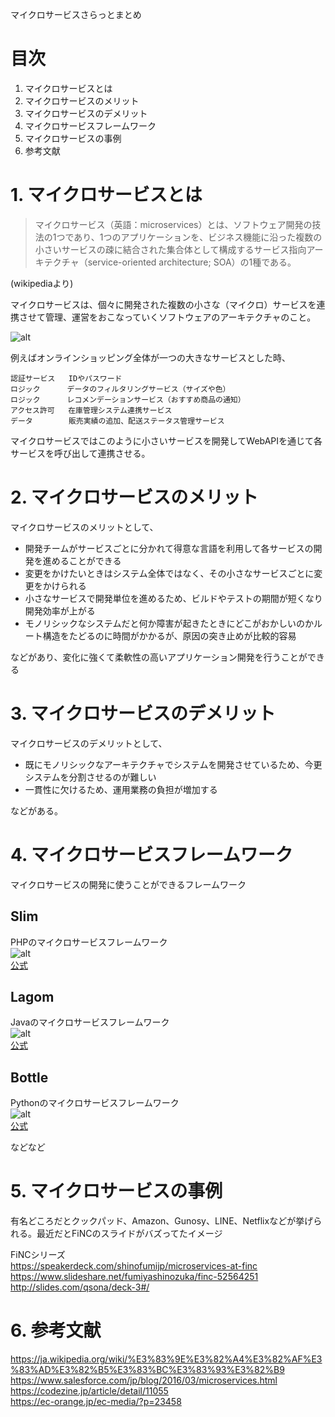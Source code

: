 マイクロサービスさらっとまとめ

# 目次
1. マイクロサービスとは
2. マイクロサービスのメリット
3. マイクロサービスのデメリット
4. マイクロサービスフレームワーク
5. マイクロサービスの事例
6. 参考文献

# 1. マイクロサービスとは
> マイクロサービス（英語：microservices）とは、ソフトウェア開発の技法の1つであり、1つのアプリケーションを、ビジネス機能に沿った複数の小さいサービスの疎に結合された集合体として構成するサービス指向アーキテクチャ（service-oriented architecture; SOA）の1種である。

(wikipediaより)

マイクロサービスは、個々に開発された複数の小さな（マイクロ）サービスを連携させて管理、運営をおこなっていくソフトウェアのアーキテクチャのこと。

![alt](https://cz-cdn.shoeisha.jp/static/images/article/11055/11055_003.png)

例えばオンラインショッピング全体が一つの大きなサービスとした時、
```
認証サービス   IDやパスワード
ロジック      データのフィルタリングサービス（サイズや色）
ロジック      レコメンデーションサービス（おすすめ商品の通知）
アクセス許可   在庫管理システム連携サービス
データ        販売実績の追加、配送ステータス管理サービス
```
マイクロサービスではこのように小さいサービスを開発してWebAPIを通じて各サービスを呼び出して連携させる。

# 2. マイクロサービスのメリット
マイクロサービスのメリットとして、
- 開発チームがサービスごとに分かれて得意な言語を利用して各サービスの開発を進めることができる
- 変更をかけたいときはシステム全体ではなく、その小さなサービスごとに変更をかけられる
- 小さなサービスで開発単位を進めるため、ビルドやテストの期間が短くなり開発効率が上がる
- モノリシックなシステムだと何か障害が起きたときにどこがおかしいのかルート構造をたどるのに時間がかかるが、原因の突き止めが比較的容易

などがあり、変化に強くて柔軟性の高いアプリケーション開発を行うことができる

# 3. マイクロサービスのデメリット
マイクロサービスのデメリットとして、
- 既にモノリシックなアーキテクチャでシステムを開発させているため、今更システムを分割させるのが難しい
- 一貫性に欠けるため、運用業務の負担が増加する

などがある。

# 4. マイクロサービスフレームワーク
マイクロサービスの開発に使うことができるフレームワーク

## Slim
PHPのマイクロサービスフレームワーク<br>
![alt](https://ec-orange.jp/ec-media/wp-content/uploads/2018/11/microservice_20181112_05.jpg)<br>
[公式](https://www.slimframework.com/)

## Lagom
Javaのマイクロサービスフレームワーク<br>
![alt](https://image.itmedia.co.jp/ait/articles/1806/05/news013_0.jpg)<br>
[公式](https://www.lightbend.com/lagom-framework)

## Bottle
Pythonのマイクロサービスフレームワーク<br>
![alt](https://ec-orange.jp/ec-media/wp-content/uploads/2018/11/microservice_20181112_07.jpg)<br>
[公式](http://bottlepy.org/docs/dev/index.html)

などなど

# 5. マイクロサービスの事例
有名どころだとクックパッド、Amazon、Gunosy、LINE、Netflixなどが挙げられる。最近だとFiNCのスライドがバズってたイメージ

FiNCシリーズ<br>
https://speakerdeck.com/shinofumijp/microservices-at-finc<br>
https://www.slideshare.net/fumiyashinozuka/finc-52564251<br>
http://slides.com/qsona/deck-3#/


# 6. 参考文献
https://ja.wikipedia.org/wiki/%E3%83%9E%E3%82%A4%E3%82%AF%E3%83%AD%E3%82%B5%E3%83%BC%E3%83%93%E3%82%B9<br>
https://www.salesforce.com/jp/blog/2016/03/microservices.html<br>
https://codezine.jp/article/detail/11055<br>
https://ec-orange.jp/ec-media/?p=23458
